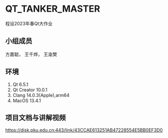 # QT_TANKER_MASTER
程设2023年春Qt大作业

## 小组成员
方嘉聪， 王千烨， 王渝樊

## 环境
1. Qt 6.5.1
2. Qt Creator 10.0.1
3. Clang 14.0.3(Apple),arm64
4. MacOS 13.4.1
   

## 项目文档与讲解视频
https://disk.pku.edu.cn:443/link/43CCAE613251AB47228554E5BB0EF3D0
